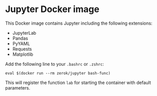 # Jupyter Docker image

This Docker image contains Jupyter including the following extensions:

- JupyterLab
- Pandas
- PyYAML
- Requests
- Matplotlib

Add the following line to your `.bashrc` or `.zshrc`:

```
eval $(docker run --rm zerok/jupyter bash-func)
```

This will register the function `lab` for starting the container with
default parameters.
